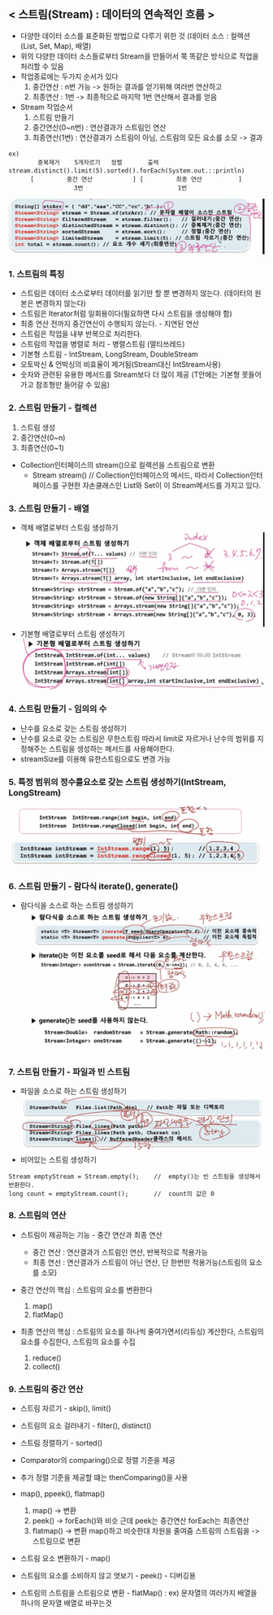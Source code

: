 ## < 스트림(Stream) : 데이터의 연속적인 흐름 >
- 다양한 데이터 소스를 표준화된 방법으로 다루기 위한 것 (데이터 소스 : 컬렉션(List, Set, Map), 배열)
- 위의 다양한 데이터 소스들로부터 Stream을 만들어서 쭉 똑같은 방식으로 작업을 처리할 수 있음
- 작업종료에는 두가지 순서가 있다
  1) 중간연산 : n번 가능 -> 원하는 결과를 얻기위해 여러번 연산하고
  2) 최종연산 : 1번 -> 최종적으로 마지막 1번 연산해서 결과를 얻음
- Stream 작업순서
  1) 스트림 만들기
  2) 중간연산(0~n번) : 연산결과가 스트림인 연산
  3) 최종연산(1번) : 연산결과가 스트림이 아님, 스트림의 모든 요소를 소모 -> 결과
```
ex)
        중복제거    5개자르기   정렬       출력
stream.distinct().limit(5).sorted().forEach(System.out.::println)
      [         중간 연산           ] [         최종 연산          ]
                  3번                          1번 
```
![img.png](img.png)

### 1. 스트림의 특징
- 스트림은 데이터 소스로부터 데이터를 읽기만 할 뿐 변경하지 않는다. (데이터의 원본은 변경하지 않는다)
- 스트림은 Iterator처럼 일회용이다(필요하면 다시 스트림을 생성해야 함)
- 최종 연산 전까지 중간연산이 수행되지 않는다. - 지연된 연산
- 스트림은 작업을 내부 반복으로 처리한다.
- 스트림의 작업을 병렬로 처리 - 병렬스트림 (멀티쓰레드)
- 기본형 스트림 - IntStream, LongStream, DoubleStream
- 오토박신 & 언박싱의 비효율이 제거됨(Stream<Integer>대신 IntStream사용)
- 숫자와 관련된 유용한 메서드를 Stream<T>보다 더 많이 제공 (T안에는 기본형 못들어가고 참조형만 들어갈 수 있음)

### 2. 스트림 만들기 - 컬렉션
1) 스트림 생성
2) 중간연산(0~n)
3) 최종연산(0~1)
- Collection인터페이스의 stream()으로 컬렉션을 스트림으로 변환
    - Stream<E> stream()  // Collection인터페이스의 메서드, 따라서 Collection인터페이스를 구현한 자손클래스인 List와 Set이 이 Stream메서드를 가지고 있다.

### 3. 스트림 만들기 - 배열
- 객체 배열로부터 스트림 생성하기
![img_2.png](img_2.png)
- 기본형 배열로부터 스트림 생성하기
![img_3.png](img_3.png)

### 4. 스트림 만들기 - 임의의 수
- 난수를 요소로 갖는 스트림 생성하기 
- 난수를 요소로 갖는 스트림은 무한스트림 따라서 limit로 자르거나 난수의 범위를 지정해주는 스트림을 생성하는 메서드를 사용해야한다.
- streamSize를 이용해 유한스트림으로도 변경 가능

### 5. 특정 범위의 정수를요소로 갖는 스트림 생성하기(IntStream, LongStream)
![img_4.png](img_4.png)

### 6. 스트림 만들기 - 람다식 iterate(), generate()
- 람다식을 소스로 하는 스트림 생성하기
![img_5.png](img_5.png)

### 7. 스트림 만들기 - 파일과 빈 스트림
- 파일을 소스로 하는 스트림 생성하기
![img_6.png](img_6.png)
- 비어있는 스트림 생성하기
```
Stream emptyStream = Stream.empty();    //  empty()는 빈 스트림을 생성해서 반환한다.
long count = emptyStream.count();       //  count의 값은 0
```

### 8. 스트림의 연산
- 스트림이 제공하는 기능 - 중간 연산과 최종 연산
    - 중간 연산 : 연산결과가 스트림인 연산, 반복적으로 적용가능
    - 최종 연선 : 연산결과가 스트림이 아닌 연산, 단 한번만 적용가능(스트림의 요소를 소모)
- 중간 연산의 핵심 : 스트림의 요소를 변환한다
  1) map()
  2) flatMap()

- 최종 연산의 핵심 : 스트림의 요소를 하나씩 줄여가면서(리듀싱) 계산한다, 스트림의 요소를 수집한다, 스트림의 요소를 수집
  1) reduce()
  2) collect()

### 9. 스트림의 중간 연산
- 스트림 자르기 - skip(), limit()
- 스트림의 요소 걸러내기 - filter(), distinct()
- 스트림 정렬하기 - sorted()
- Comparator의 comparing()으로 정렬 기준을 제공
- 추가 정렬 기준을 제공할 떄는 thenComparing()을 사용
- map(), ppeek(), flatmap()
  1) map() -> 변환
  2) peek() -> forEach()와 비슷 근데 peek는 중간연산 forEach는 최종연산
  3) flatmap() -> 변환 map()하고 비슷한대 차원을 줄여줌 스트림의 스트림을 -> 스트림으로 변환

- 스트림 요소 변환하기 - map()
- 스트림의 요소를 소비하지 않고 엿보기 - peek() - 디버깅용
- 스트림의 스트림을 스트림으로 변환 - flatMap() : ex) 문자열의 여러가지 배열을 하나의 문자열 배열로 바꾸는것